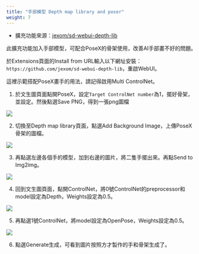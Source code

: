 ```yaml
---
title: "手部模型 Depth map library and poser"
weight: 7
---
```


- 擴充功能來源：[jexom/sd-webui-depth-lib](https://github.com/jexom/sd-webui-depth-lib)

此擴充功能加入手部模型，可配合PoseX的骨架使用，改善AI手部畫不好的問題。

於Extensions頁面的Install from URL輸入以下網址安裝： `https://github.com/jexom/sd-webui-depth-lib`，重啟WebUI。

這裡示範搭配PoseX畫手的用法，請記得啟用Multi ControlNet。

1. 於文生圖頁面點開PoseX，設定`Target ControlNet number`為1，擺好骨架，並設定。然後點選Save PNG，得到一張png圖檔

![](../../images/cYQ21zT.webp)

2. 切換至Depth map library頁面，點選Add Background Image，上傳PoseX骨架的圖檔。

![](../../images/kI45Q4J.webp)

3. 再點選左邊各個手的模型，加到右邊的圖片，將二隻手擺出來。再點Send to Img2img。

![](../../images/80neOPH.webp)

4. 回到文生圖頁面，點開ControlNet，將0號ControlNet的preprocessor和model設定為Depth，Weights設定為0.5。

![](../../images/REgK9Gj.webp)

5. 再點選1號ControlNet，將model設定為OpenPose，Weights設定為0.5。

![](../../images/nvjQj43.webp)

6. 點選Generate生成，可看到圖片按照方才製作的手和骨架生成了。
